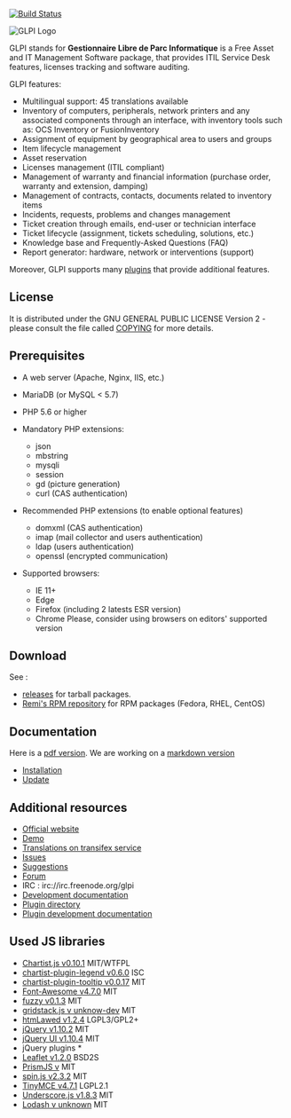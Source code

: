 [![Build Status](https://secure.travis-ci.org/glpi-project/glpi.svg?branch=master)](https://secure.travis-ci.org/glpi-project/glpi)

![GLPI Logo](https://raw.githubusercontent.com/glpi-project/glpi/master/pics/logos/logo-GLPI-250-black.png)

GLPI stands for **Gestionnaire Libre de Parc Informatique** is a Free Asset and IT Management Software package, that provides ITIL Service Desk features, licenses tracking and software auditing.

GLPI features:
* Multilingual support: 45 translations available
* Inventory of computers, peripherals, network printers and any associated components through an interface, with inventory tools such as: OCS Inventory or FusionInventory
* Assignment of equipment by geographical area to users and groups
* Item lifecycle management
* Asset reservation
* Licenses management (ITIL compliant)
* Management of warranty and financial information (purchase order, warranty and extension, damping)
* Management of contracts, contacts, documents related to inventory items
* Incidents, requests, problems and changes management
* Ticket creation through emails, end-user or technician interface
* Ticket lifecycle (assignment, tickets scheduling, solutions, etc.)
* Knowledge base and Frequently-Asked Questions (FAQ)
* Report generator: hardware, network or interventions (support)

Moreover, GLPI supports many [plugins](http://plugins.glpi-project.org) that provide additional features.


## License

It is distributed under the GNU GENERAL PUBLIC LICENSE Version 2 - please consult the file called [COPYING](https://raw.githubusercontent.com/glpi-project/glpi/master/COPYING.txt) for more details.


## Prerequisites

* A web server (Apache, Nginx, IIS, etc.)
* MariaDB (or MySQL < 5.7)
* PHP 5.6 or higher
* Mandatory PHP extensions:
    - json
    - mbstring
    - mysqli
    - session
    - gd (picture generation)
    - curl (CAS authentication)

* Recommended PHP extensions (to enable optional features)
    - domxml (CAS authentication)
    - imap (mail collector and users authentication)
    - ldap (users authentication)
    - openssl (encrypted communication)

 * Supported browsers:
    - IE 11+
    - Edge
    - Firefox (including 2 latests ESR version)
    - Chrome
Please, consider using browsers on editors' supported version


## Download

See :
* [releases](https://github.com/glpi-project/glpi/releases) for tarball packages.
* [Remi's RPM repository](http://rpms.remirepo.net/) for RPM packages (Fedora, RHEL, CentOS)


## Documentation

Here is a [pdf version](https://forge.glpi-project.org/attachments/download/1901/glpidoc-0.85-en-partial.pdf).
We are working on a [markdown version](https://github.com/glpi-project/doc)

* [Installation](http://glpi-project.org/spip.php?article61)
* [Update](http://glpi-project.org/spip.php?article172)


## Additional resources

* [Official website](http://glpi-project.org)
* [Demo](http://demo.glpi-project.org/)
* [Translations on transifex service](https://www.transifex.com/glpi/public/)
* [Issues](https://github.com/glpi-project/glpi/issues)
* [Suggestions](http://suggest.glpi-project.org)
* [Forum](http://forum.glpi-project.org)
* IRC : irc://irc.freenode.org/glpi
* [Development documentation](http://glpi-developer-documentation.readthedocs.io/en/master/)
* [Plugin directory](http://plugins.glpi-project.org)
* [Plugin development documentation](http://glpi-developer-documentation.readthedocs.io/en/master/plugins/index.html)


## Used JS libraries
 * [Chartist.js v0.10.1](https://github.com/gionkunz/chartist-js) MIT/WTFPL
 * [chartist-plugin-legend v0.6.0](https://github.com/CodeYellowBV/chartist-plugin-legend) ISC
 * [chartist-plugin-tooltip v0.0.17](https://github.com/tmmdata/chartist-plugin-tooltip) MIT
 * [Font-Awesome v4.7.0](https://github.com/FortAwesome/Font-Awesome) MIT
 * [fuzzy v0.1.3](https://github.com/mattyork/fuzzy) MIT
 * [gridstack.js v unknow-dev](https://github.com/gridstack/gridstack.js) MIT
 * [htmLawed v1.2.4](http://www.bioinformatics.org/phplabware/internal_utilities/htmLawed/) LGPL3/GPL2+
 * [jQuery v1.10.2](https://github.com/jquery/jquery) MIT
 * [jQuery UI v1.10.4](https://github.com/jquery/jquery-ui) MIT
 * jQuery plugins *
 * [Leaflet v1.2.0](https://github.com/Leaflet/Leaflet) BSD2S
 * [PrismJS v](https://github.com/PrismJS/prism) MIT
 * [spin.js v2.3.2](https://github.com/fgnass/spin.js) MIT
 * [TinyMCE v4.7.1](https://github.com/tinymce/tinymce) LGPL2.1
 * [Underscore.js v1.8.3](https://github.com/jashkenas/underscore) MIT
 * [Lodash v unknown](https://github.com/lodash/lodash) MIT
